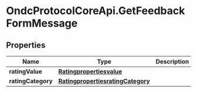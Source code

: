 # OndcProtocolCoreApi.GetFeedbackFormMessage

## Properties
Name | Type | Description | Notes
------------ | ------------- | ------------- | -------------
**ratingValue** | [**Ratingpropertiesvalue**](Ratingpropertiesvalue.md) |  | [optional] 
**ratingCategory** | [**RatingpropertiesratingCategory**](RatingpropertiesratingCategory.md) |  | [optional] 
